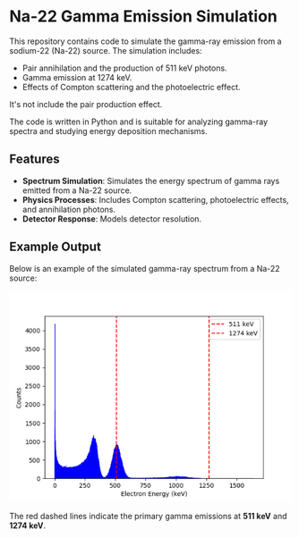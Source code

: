 # Na-22 Gamma Emission Simulation

This repository contains code to simulate the gamma-ray emission from a sodium-22 (Na-22) source. The simulation includes:

- Pair annihilation and the production of 511 keV photons.
- Gamma emission at 1274 keV.
- Effects of Compton scattering and the photoelectric effect.

It's not include the pair production effect.

The code is written in Python and is suitable for analyzing gamma-ray spectra and studying energy deposition mechanisms.

## Features

- **Spectrum Simulation**: Simulates the energy spectrum of gamma rays emitted from a Na-22 source.
- **Physics Processes**: Includes Compton scattering, photoelectric effects, and annihilation photons. 
- **Detector Response**: Models detector resolution. 


## Example Output

Below is an example of the simulated gamma-ray spectrum from a Na-22 source:

![Simulated Gamma Spectrum](simulazione_realistica.png)

The red dashed lines indicate the primary gamma emissions at **511 keV** and **1274 keV**.


